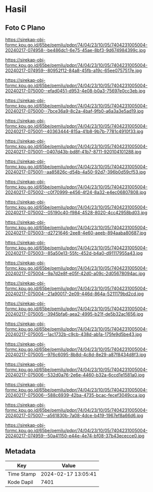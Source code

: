 # Hasil

## Foto C Plano

https://sirekap-obj-formc.kpu.go.id/65be/pemilu/pdpr/74/04/23/10/05/7404231005004-20240217-074958--be486dc1-6e75-45ae-8bf3-9d674984399c.jpg

https://sirekap-obj-formc.kpu.go.id/65be/pemilu/pdpr/74/04/23/10/05/7404231005004-20240217-074959--80952f12-84a8-45fb-a19c-65ee0757517e.jpg

https://sirekap-obj-formc.kpu.go.id/65be/pemilu/pdpr/74/04/23/10/05/7404231005004-20240217-075000--efad0451-d953-4e08-b0a3-75697e0cc3eb.jpg

https://sirekap-obj-formc.kpu.go.id/65be/pemilu/pdpr/74/04/23/10/05/7404231005004-20240217-075000--7bce36a9-8c2a-4baf-9fb0-a6a3a3e5ad19.jpg

https://sirekap-obj-formc.kpu.go.id/65be/pemilu/pdpr/74/04/23/10/05/7404231005004-20240217-075001--40363444-815a-41b8-9b7b-7781c4910f33.jpg

https://sirekap-obj-formc.kpu.go.id/65be/pemilu/pdpr/74/04/23/10/05/7404231005004-20240217-075001--0407d43b-bd8f-41b7-8711-920104101288.jpg

https://sirekap-obj-formc.kpu.go.id/65be/pemilu/pdpr/74/04/23/10/05/7404231005004-20240217-075001--aa85826c-d54b-4a50-92d7-396b0d59cf53.jpg

https://sirekap-obj-formc.kpu.go.id/65be/pemilu/pdpr/74/04/23/10/05/7404231005004-20240217-075002--c0f70999-e456-4f24-8a32-e4ec06807808.jpg

https://sirekap-obj-formc.kpu.go.id/65be/pemilu/pdpr/74/04/23/10/05/7404231005004-20240217-075002--05190c40-f984-4528-8020-4cc42958bd03.jpg

https://sirekap-obj-formc.kpu.go.id/65be/pemilu/pdpr/74/04/23/10/05/7404231005004-20240217-075003--d2721646-2ee8-4e60-aeeb-894aaba80687.jpg

https://sirekap-obj-formc.kpu.go.id/65be/pemilu/pdpr/74/04/23/10/05/7404231005004-20240217-075003--85a50e13-55fc-452d-b4a0-d91117955a43.jpg

https://sirekap-obj-formc.kpu.go.id/65be/pemilu/pdpr/74/04/23/10/05/7404231005004-20240217-075004--9a7d2e8f-e05f-42d0-a09c-2d05678094ac.jpg

https://sirekap-obj-formc.kpu.go.id/65be/pemilu/pdpr/74/04/23/10/05/7404231005004-20240217-075004--21a90017-2e09-446d-864a-5211179bd2cd.jpg

https://sirekap-obj-formc.kpu.go.id/65be/pemilu/pdpr/74/04/23/10/05/7404231005004-20240217-075005--3945bfa6-aea2-4995-b21f-de5b32ac1656.jpg

https://sirekap-obj-formc.kpu.go.id/65be/pemilu/pdpr/74/04/23/10/05/7404231005004-20240217-075005--1ac1732b-c9cb-438d-ab1a-175fe9d5be43.jpg

https://sirekap-obj-formc.kpu.go.id/65be/pemilu/pdpr/74/04/23/10/05/7404231005004-20240217-075005--976c6095-8b8d-4c8d-8e29-a87f8434d8f3.jpg

https://sirekap-obj-formc.kpu.go.id/65be/pemilu/pdpr/74/04/23/10/05/7404231005004-20240217-075006--532d0a76-2e6e-4460-b32a-6ccd1e1581a0.jpg

https://sirekap-obj-formc.kpu.go.id/65be/pemilu/pdpr/74/04/23/10/05/7404231005004-20240217-075006--588c6939-42ba-4735-bcac-fecef3049cca.jpg

https://sirekap-obj-formc.kpu.go.id/65be/pemilu/pdpr/74/04/23/10/05/7404231005004-20240217-075007--a561830b-7a08-4dce-b419-1967ef8a66d6.jpg

https://sirekap-obj-formc.kpu.go.id/65be/pemilu/pdpr/74/04/23/10/05/7404231005004-20240217-074959--50a41150-e44e-4e74-bf08-37b43ececce0.jpg


## Metadata

| Key        | Value               |
| ---------- | ------------------- |
| Time Stamp | 2024-02-17 13:05:41 |
| Kode Dapil | 7401                |



